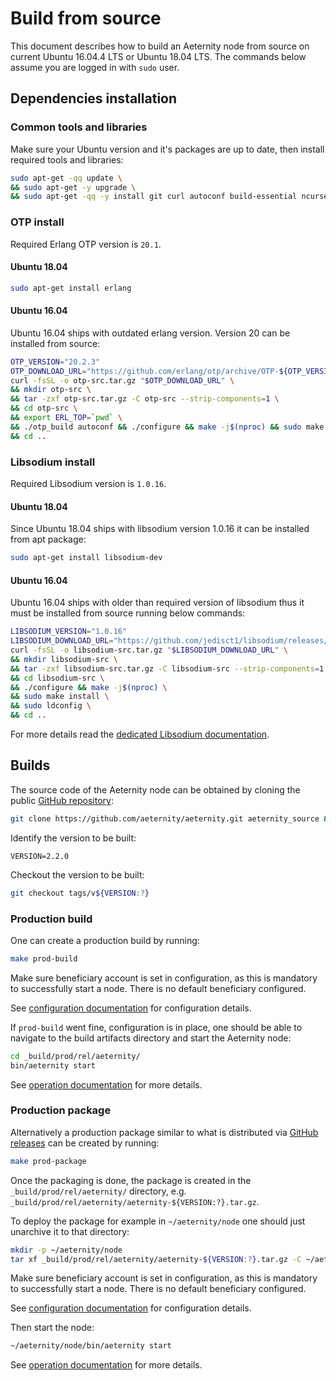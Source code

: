 # Build from source

This document describes how to build an Aeternity node from source on current Ubuntu 16.04.4 LTS or Ubuntu 18.04 LTS.
The commands below assume you are logged in with `sudo` user.

## Dependencies installation

### Common tools and libraries

Make sure your Ubuntu version and it's packages are up to date, then install required tools and libraries:
```bash
sudo apt-get -qq update \
&& sudo apt-get -y upgrade \
&& sudo apt-get -qq -y install git curl autoconf build-essential ncurses-dev libssl-dev
```

### OTP install

Required Erlang OTP version is `20.1`.

#### Ubuntu 18.04

```bash
sudo apt-get install erlang
```

#### Ubuntu 16.04

Ubuntu 16.04 ships with outdated erlang version. Version 20 can be installed from source:

```bash
OTP_VERSION="20.2.3"
OTP_DOWNLOAD_URL="https://github.com/erlang/otp/archive/OTP-${OTP_VERSION}.tar.gz"
curl -fsSL -o otp-src.tar.gz "$OTP_DOWNLOAD_URL" \
&& mkdir otp-src \
&& tar -zxf otp-src.tar.gz -C otp-src --strip-components=1 \
&& cd otp-src \
&& export ERL_TOP=`pwd` \
&& ./otp_build autoconf && ./configure && make -j$(nproc) && sudo make install \
&& cd ..
```

### Libsodium install

Required Libsodium version is `1.0.16`.

#### Ubuntu 18.04

Since Ubuntu 18.04 ships with libsodium version 1.0.16 it can be installed from apt package:

```bash
sudo apt-get install libsodium-dev
```

#### Ubuntu 16.04

Ubuntu 16.04 ships with older than required version of libsodium thus it must be installed from source running below commands:

```bash
LIBSODIUM_VERSION="1.0.16"
LIBSODIUM_DOWNLOAD_URL="https://github.com/jedisct1/libsodium/releases/download/${LIBSODIUM_VERSION}/libsodium-${LIBSODIUM_VERSION}.tar.gz"
curl -fsSL -o libsodium-src.tar.gz "$LIBSODIUM_DOWNLOAD_URL" \
&& mkdir libsodium-src \
&& tar -zxf libsodium-src.tar.gz -C libsodium-src --strip-components=1 \
&& cd libsodium-src \
&& ./configure && make -j$(nproc) \
&& sudo make install \
&& sudo ldconfig \
&& cd ..
```

For more details read the [dedicated Libsodium documentation](https://download.libsodium.org/doc/installation/).

## Builds

The source code of the Aeternity node can be obtained by cloning the public [GitHub repository](https://github.com/aeternity/aeternity):

```bash
git clone https://github.com/aeternity/aeternity.git aeternity_source && cd aeternity_source
```

Identify the version to be built:
```
VERSION=2.2.0
```

Checkout the version to be built:

```bash
git checkout tags/v${VERSION:?}
```

### Production build

One can create a production build by running:
```bash
make prod-build
```

Make sure beneficiary account is set in configuration, as this is mandatory to successfully start a node.
There is no default beneficiary configured.

See [configuration documentation](configuration.md) for configuration details.

If `prod-build` went fine, configuration is in place, one should be able to navigate to the build artifacts directory and start the Aeternity node:
```bash
cd _build/prod/rel/aeternity/
bin/aeternity start
```

See [operation documentation](operation.md) for more details.

### Production package

Alternatively a production package similar to what is distributed via [GitHub releases](https://github.com/aeternity/aeternity/releases) can be created by running:

```bash
make prod-package
```

Once the packaging is done, the package is created in the `_build/prod/rel/aeternity/` directory, e.g. `_build/prod/rel/aeternity/aeternity-${VERSION:?}.tar.gz`.

To deploy the package for example in `~/aeternity/node` one should just unarchive it to that directory:

```bash
mkdir -p ~/aeternity/node
tar xf _build/prod/rel/aeternity/aeternity-${VERSION:?}.tar.gz -C ~/aeternity/node
```

Make sure beneficiary account is set in configuration, as this is mandatory to successfully start a node.
There is no default beneficiary configured.

See [configuration documentation](configuration.md) for configuration details.

Then start the node:
```bash
~/aeternity/node/bin/aeternity start
```

See [operation documentation](operation.md) for more details.
